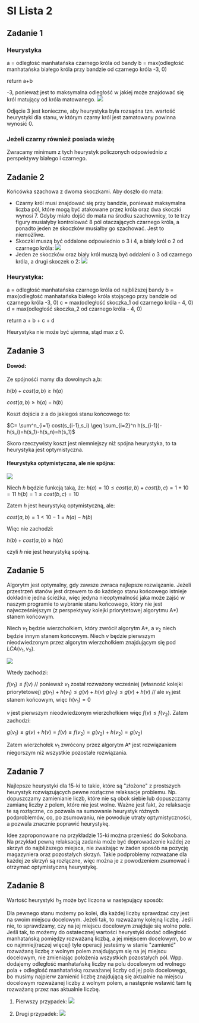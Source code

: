 # SI Lista 2

## Zadanie 1

### Heurystyka
a = odległość manhatańska czarnego króla od bandy
b = max(odległość manhatańska białego króla przy bandzie od czarnego króla -3, 0)

return a+b

-3, ponieważ jest to maksymalna odległość w jakiej może znajdować się król matujący od króla matowanego.
![](https://i.imgur.com/jGrgzXf.png)


Odjęcie 3 jest konieczne, aby heurystyka była rozsądna tzn. wartość heurystyki dla stanu, w którym czarny król jest zamatowany powinna wynosić 0. 

### Jeżeli czarny również posiada wieżę
Zwracamy minimum z tych heurystyk policzonych odpowiednio z perspektywy białego i czarnego. 

## Zadanie 2
Końcówka szachowa z dwoma skoczkami. Aby doszło do mata:
* Czarny król musi znajdować się przy bandzie, ponieważ maksymalna liczba pól, które mogą być atakowane przez króla oraz dwa skoczki wynosi 7. Gdyby miało dojść do mata na środku szachownicy, to te trzy figury musiałyby kontrolować 8 pól otaczających czarnego króla, a ponadto jeden ze skoczków musiałby go szachować. Jest to niemożliwe. 
* Skoczki muszą być oddalone odpowiednio o 3 i 4, a biały król o 2 od czarnego króla:
![](https://i.imgur.com/y9ADoSN.png)
* Jeden ze skoczków oraz  biały król muszą być oddaleni o 3 od czarnego króla, a drugi skoczek o 2:
![](https://i.imgur.com/ql2wlj0.png)

### Heurystyka:
a = odległość manhatańska czarnego króla od najbliższej bandy
b = max(odległość manhatańska białego króla stojącego przy bandzie od czarnego króla -3, 0)
c = max(odległość skoczka_1 od czarnego króla - 4, 0)
d = max(odległość skoczka_2 od czarnego króla - 4, 0)

return a + b + c + d

Heurystyka nie może być ujemna, stąd max z 0.

## Zadanie 3
#### Dowód:

Ze spójnośći mamy dla dowolnych a,b:

$h(b) +cost(a,b) \geq h(a)$

$cost(a,b) \geq h(a)-h(b)$

Koszt dojścia z a do jakiegoś stanu końcowego to:

$C= \sum^n_{i=1} cost(s_{i-1},s_i) \geq \sum_{i=2}^n h(s_{i-1})-h(s_i)=h(s_1)-h(s_n)=h(s_1)$

Skoro rzeczywisty koszt jest niemniejszy niż spójna heurystyka, to ta heurystyka jest optymistyczna.

#### Heurystyka optymistyczna, ale nie spójna:
![](https://i.imgur.com/3o9iCBh.png)


Niech $h$ będzie funkcją taką, że:
$h(a)=10 \leq cost(a, b) + cost(b,c) = 1 + 10 = 11$
$h(b)=1 \leq cost(b, c) = 10$

Zatem $h$ jest heurystyką optymistyczną, ale:

$cost(a,b)=1 < 10-1 =h(a)-h(b)$

Więc nie zachodzi:

$h(b) + cost(a,b) \geq h(a)$

czyli $h$ nie jest heurystyką spójną.

## Zadanie 5
Algorytm jest optymalny, gdy zawsze zwraca najlepsze rozwiązanie. Jeżeli przestrzeń stanów jest drzewem to do każdego stanu końcowego istnieje dokładnie jedna ścieżka, więc jedyna nieoptymalność jaka może zajść w naszym programie to wybranie stanu końcowego, który nie jest najwcześniejszym (z perspektywy kolejki priorytetowej algorytmu A*) stanem końcowym.

Niech $v_1$ będzie wierzchołkiem, który zwrócił algorytm A*, a $v_2$ niech będzie innym stanem końcowym. Niech $v$ będzie pierwszym nieodwiedzonym przez algorytm wierzchołkiem znajdującym się pod $LCA(v_1,v_2)$.

![](https://i.imgur.com/ahRKvQu.png)

Wtedy zachodzi:

$f(v_1) \leq f(v)$ // ponieważ $v_1$ został rozważony wcześniej (własność kolejki priorytetowej)
$g(v_1)+h(v_1) \leq g(v)+h(v)$
$g(v_1)\leq g(v)+h(v)$ // ale $v_1$ jest stanem końcowym, więc $h(v_1) = 0$

$v$ jest pierwszym nieodwiedzonym wierzchołkiem więc $f(v) \leq f(v_2)$. Zatem zachodzi:

$g(v_1)\leq g(v)+h(v) = f(v) \leq f(v_2) = g(v_2) + h(v_2) = g(v_2)$

Zatem wierzchołek $v_1$ zwrócony przez algorytm A* jest rozwiązaniem niegorszym niż wszystkie pozostałe rozwiązania. 

## Zadanie 7
Najlepsze heurystyki dla 15-ki to takie, które są "złożone" z prostszych heurystyk rozwiązujących pewne rozłączne relaksacje problemu. Np. dopuszczamy zamienianie liczb, które nie są obok siebie lub dopuszczamy zamianę liczby z polem, które nie jest wolne. Ważne jest fakt, że relaksacje te są rozłączne, co pozwala na sumowanie heurystyk różnych podproblemów, co, po zsumowaniu, nie powoduje utraty optymistyczności, a pozwala znacznie poprawić heurystykę. 

Idee zaproponowane na przykładzie 15-ki można przenieść do Sokobana. Na przykład pewną relaksacją zadania może być doprowadzenie każdej ze skrzyń do najbliższego miejsca, nie zważając w żaden sposób na pozycję magazyniera oraz pozostałych skrzyń. Takie podproblemy rozważane dla każdej ze skrzyń są rozłączne, więc można je z powodzeniem zsumować i otrzymać optymistyczną heurystykę. 

## Zadanie 8
Wartość heurystyki $h_3$ może być liczona w następujący sposób:

Dla pewnego stanu możemy po kolei, dla każdej liczby sprawdzać czy jest na swoim miejscu docelowym. Jeżeli tak, to rozważamy kolejną liczbę. Jeśli nie, to sprawdzamy, czy na jej miejscu docelowym znajduje się wolne pole. Jeśli tak, to możemy do ostatecznej wartości heurystyki dodać odległość manhatańską pomiędzy rozważaną liczbą, a jej miejscem docelowym, bo w co najmniej(raczej więcej) tyle operacji jesteśmy w stanie "zamienić" rozważaną liczbę z wolnym polem znajdującym się na jej miejscu docelowym, nie zmieniając położenia wszystkich pozostałych pól. Wpp. dodajemy odległość manhatańską liczby na polu docelowym od wolnego pola + odległość manhatańską rozważanej liczby od jej pola docelowego, bo musimy najpierw zamienić liczbę znajdującą się aktualnie na miejscu docelowym rozważanej liczby z wolnym polem, a następnie wstawić tam tę rozważaną przez nas aktualnie liczbę.

1) Pierwszy przypadek:
![](https://i.imgur.com/gSriTZv.png)


2) Drugi przypadek:
![](https://i.imgur.com/cwu4AGq.png)
